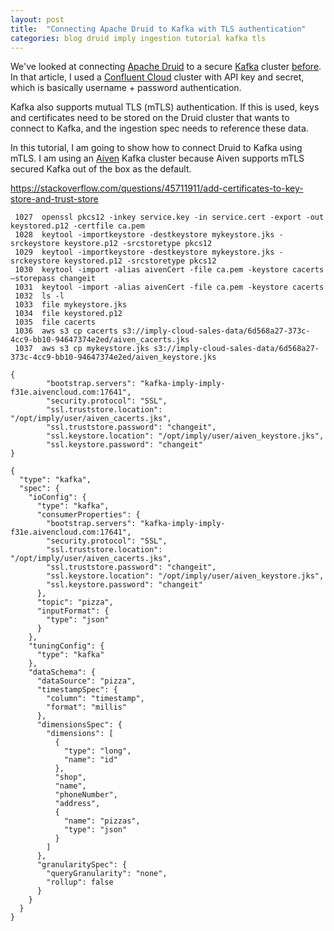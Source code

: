 ```yaml
---
layout: post
title:  "Connecting Apache Druid to Kafka with TLS authentication"
categories: blog druid imply ingestion tutorial kafka tls
---
```


We've looked at connecting [Apache Druid](https://druid.apache.org/) to a secure [Kafka](https://kafka.apache.org/) cluster [before](/2021/10/19/reading-avro-streams-from-confluent-cloud-into-druid/). In that article, I used a [Confluent Cloud](https://confluent.cloud/) cluster with API key and secret, which is basically username + password authentication.

Kafka also supports mutual TLS (mTLS) authentication. If this is used, keys and certificates need to be stored on the Druid cluster that wants to connect to Kafka, and the ingestion spec needs to reference these data.

In this tutorial, I am going to show how to connect Druid to Kafka using mTLS. I am using an [Aiven](https://aiven.io/) Kafka cluster because Aiven supports mTLS secured Kafka out of the box as the default.


https://stackoverflow.com/questions/45711911/add-certificates-to-key-store-and-trust-store

```
 1027  openssl pkcs12 -inkey service.key -in service.cert -export -out keystored.p12 -certfile ca.pem
 1028  keytool -importkeystore -destkeystore mykeystore.jks -srckeystore keystore.p12 -srcstoretype pkcs12
 1029  keytool -importkeystore -destkeystore mykeystore.jks -srckeystore keystored.p12 -srcstoretype pkcs12
 1030  keytool -import -alias aivenCert -file ca.pem -keystore cacerts –storepass changeit
 1031  keytool -import -alias aivenCert -file ca.pem -keystore cacerts 
 1032  ls -l
 1033  file mykeystore.jks
 1034  file keystored.p12
 1035  file cacerts
 1036  aws s3 cp cacerts s3://imply-cloud-sales-data/6d568a27-373c-4cc9-bb10-94647374e2ed/aiven_cacerts.jks
 1037  aws s3 cp mykeystore.jks s3://imply-cloud-sales-data/6d568a27-373c-4cc9-bb10-94647374e2ed/aiven_keystore.jks
```

```
{
        "bootstrap.servers": "kafka-imply-imply-f31e.aivencloud.com:17641",
        "security.protocol": "SSL",
        "ssl.truststore.location": "/opt/imply/user/aiven_cacerts.jks",
        "ssl.truststore.password": "changeit",
        "ssl.keystore.location": "/opt/imply/user/aiven_keystore.jks",
        "ssl.keystore.password": "changeit"
}
```

```
{
  "type": "kafka",
  "spec": {
    "ioConfig": {
      "type": "kafka",
      "consumerProperties": {
        "bootstrap.servers": "kafka-imply-imply-f31e.aivencloud.com:17641",
        "security.protocol": "SSL",
        "ssl.truststore.location": "/opt/imply/user/aiven_cacerts.jks",
        "ssl.truststore.password": "changeit",
        "ssl.keystore.location": "/opt/imply/user/aiven_keystore.jks",
        "ssl.keystore.password": "changeit"
      },
      "topic": "pizza",
      "inputFormat": {
        "type": "json"
      }
    },
    "tuningConfig": {
      "type": "kafka"
    },
    "dataSchema": {
      "dataSource": "pizza",
      "timestampSpec": {
        "column": "timestamp",
        "format": "millis"
      },
      "dimensionsSpec": {
        "dimensions": [
          {
            "type": "long",
            "name": "id"
          },
          "shop",
          "name",
          "phoneNumber",
          "address",
          {
            "name": "pizzas",
            "type": "json"
          }
        ]
      },
      "granularitySpec": {
        "queryGranularity": "none",
        "rollup": false
      }
    }
  }
}
```
